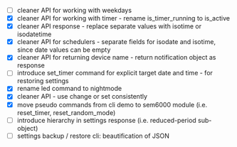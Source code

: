 - [ ] cleaner API for working with weekdays
- [x] cleaner API for working with timer - rename is_timer_running to is_active 
- [x] cleaner API response - replace separate values with isotime or isodatetime
- [x] cleaner API for schedulers - separate fields for isodate and isotime, since date values can be empty
- [x] cleaner API for returning device name - return notification object as response
- [ ] introduce set_timer command for explicit target date and time - for restoring settings
- [x] rename led command to nightmode
- [x] cleaner API - use change or set consistently
- [x] move pseudo commands from cli demo to sem6000 module (i.e. reset\_timer, reset\_random_mode)
- [ ] introduce hierarchy in settings response (i.e. reduced-period sub-object)
- [ ] settings backup / restore cli: beautification of JSON

